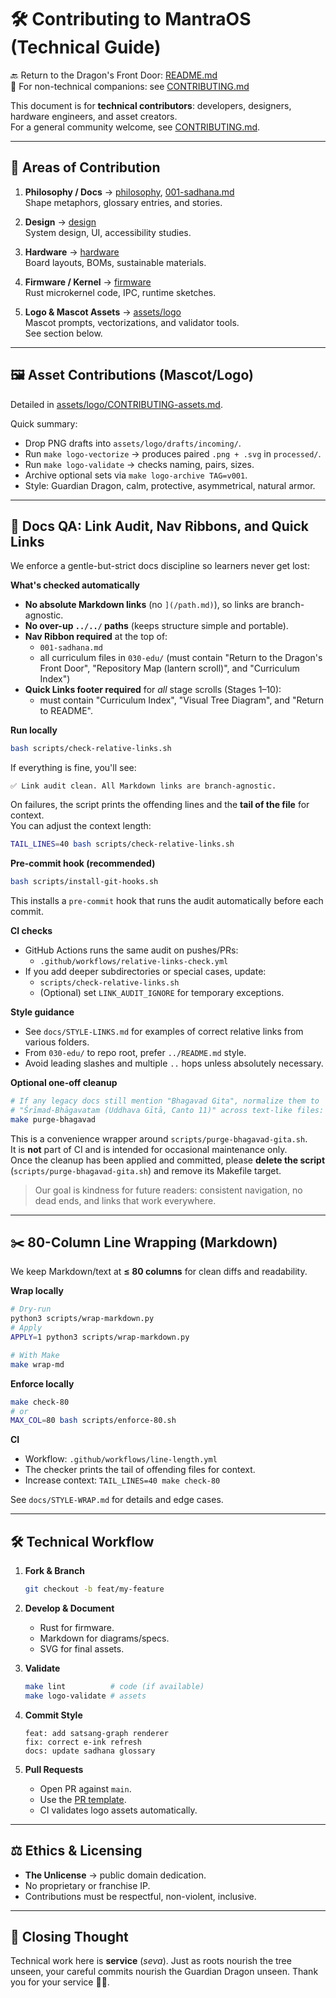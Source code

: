# 🛠️ Contributing to MantraOS (Technical Guide)

🔙 Return to the Dragon's Front Door: [README.md](README.md)  
🔗 For non-technical companions: see [CONTRIBUTING.md](CONTRIBUTING.md)


This document is for **technical contributors**: developers, designers, hardware engineers, and asset creators.  
For a general community welcome, see [CONTRIBUTING.md](./CONTRIBUTING.md).

---

## 📂 Areas of Contribution

1. **Philosophy / Docs** → [philosophy](philosophy), [001-sadhana.md](001-sadhana.md)  
   Shape metaphors, glossary entries, and stories.

2. **Design** → [design](design)  
   System design, UI, accessibility studies.

3. **Hardware** → [hardware](hardware)  
   Board layouts, BOMs, sustainable materials.

4. **Firmware / Kernel** → [firmware](firmware)  
   Rust microkernel code, IPC, runtime sketches.

5. **Logo & Mascot Assets** → [assets/logo](assets/logo)  
   Mascot prompts, vectorizations, and validator tools.  
   See section below.

---

## 🖼️ Asset Contributions (Mascot/Logo)

Detailed in [assets/logo/CONTRIBUTING-assets.md](assets/logo/CONTRIBUTING-assets.md).

Quick summary:

- Drop PNG drafts into `assets/logo/drafts/incoming/`.  
- Run `make logo-vectorize` → produces paired `.png + .svg` in `processed/`.  
- Run `make logo-validate` → checks naming, pairs, sizes.  
- Archive optional sets via `make logo-archive TAG=v001`.  
- Style: Guardian Dragon, calm, protective, asymmetrical, natural armor.

---

## 🧪 Docs QA: Link Audit, Nav Ribbons, and Quick Links

We enforce a gentle-but-strict docs discipline so learners never get lost:

**What's checked automatically**
- **No absolute Markdown links** (no `](/path.md)`), so links are branch-agnostic.
- **No over-up `../../` paths** (keeps structure simple and portable).
- **Nav Ribbon required** at the top of:
  - `001-sadhana.md`
  - all curriculum files in `030-edu/`
  (must contain "Return to the Dragon's Front Door", "Repository Map (lantern scroll)", and "Curriculum Index")
- **Quick Links footer required** for *all* stage scrolls (Stages 1–10):
  - must contain "Curriculum Index", "Visual Tree Diagram", and "Return to README".

**Run locally**
```bash
bash scripts/check-relative-links.sh
```
If everything is fine, you'll see:
```
✅ Link audit clean. All Markdown links are branch-agnostic.
```
On failures, the script prints the offending lines and the **tail of the file** for context.  
You can adjust the context length:
```bash
TAIL_LINES=40 bash scripts/check-relative-links.sh
```

**Pre-commit hook (recommended)**
```bash
bash scripts/install-git-hooks.sh
```
This installs a `pre-commit` hook that runs the audit automatically before each commit.

**CI checks**
- GitHub Actions runs the same audit on pushes/PRs:
  - `.github/workflows/relative-links-check.yml`
- If you add deeper subdirectories or special cases, update:
  - `scripts/check-relative-links.sh`
  - (Optional) set `LINK_AUDIT_IGNORE` for temporary exceptions.

**Style guidance**
- See `docs/STYLE-LINKS.md` for examples of correct relative links from various folders.
- From `030-edu/` to repo root, prefer `../README.md` style.
- Avoid leading slashes and multiple `..` hops unless absolutely necessary.

**Optional one-off cleanup**
```bash
# If any legacy docs still mention "Bhagavad Gita", normalize them to
# "Śrīmad-Bhāgavatam (Uddhava Gītā, Canto 11)" across text-like files:
make purge-bhagavad
```
This is a convenience wrapper around `scripts/purge-bhagavad-gita.sh`.  
It is **not** part of CI and is intended for occasional maintenance only.  
Once the cleanup has been applied and committed, please **delete the script**
(`scripts/purge-bhagavad-gita.sh`) and remove its Makefile target.

> Our goal is kindness for future readers: consistent navigation, no dead ends, and links that work everywhere.

---

## ✂️ 80-Column Line Wrapping (Markdown)

We keep Markdown/text at **≤ 80 columns** for clean diffs and readability.

**Wrap locally**
```bash
# Dry-run
python3 scripts/wrap-markdown.py
# Apply
APPLY=1 python3 scripts/wrap-markdown.py

# With Make
make wrap-md
```

**Enforce locally**
```bash
make check-80
# or
MAX_COL=80 bash scripts/enforce-80.sh
```

**CI**
- Workflow: `.github/workflows/line-length.yml`
- The checker prints the tail of offending files for context.
- Increase context:
  `TAIL_LINES=40 make check-80`

See `docs/STYLE-WRAP.md` for details and edge cases.

---

## 🛠️ Technical Workflow

1. **Fork & Branch**
   ```bash
   git checkout -b feat/my-feature
   ```

2. **Develop & Document**

   * Rust for firmware.
   * Markdown for diagrams/specs.
   * SVG for final assets.

3. **Validate**

   ```bash
   make lint          # code (if available)
   make logo-validate # assets
   ```

4. **Commit Style**

   ```
   feat: add satsang-graph renderer
   fix: correct e-ink refresh
   docs: update sadhana glossary
   ```

5. **Pull Requests**

   * Open PR against `main`.
   * Use the [PR template](.github/pull_request_template.md).
   * CI validates logo assets automatically.

---

## ⚖️ Ethics & Licensing

* **The Unlicense** → public domain dedication.
* No proprietary or franchise IP.
* Contributions must be respectful, non-violent, inclusive.

---

## 🙏 Closing Thought

Technical work here is **service** (*seva*).
Just as roots nourish the tree unseen, your careful commits nourish the Guardian Dragon unseen.
Thank you for your service 🌱🐉.